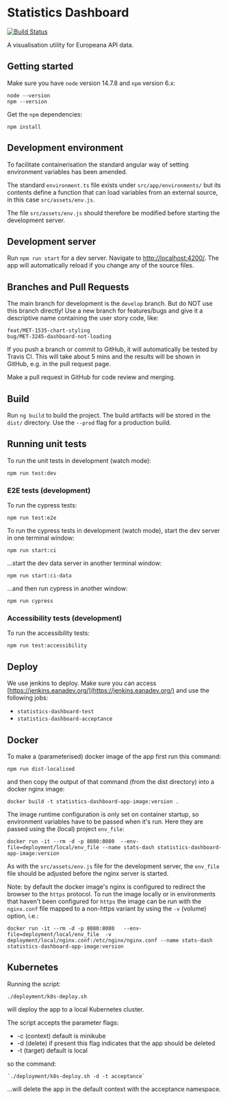 # Statistics Dashboard

[![Build Status](https://travis-ci.org/europeana/statistics-dashboard.svg?branch=develop)](https://travis-ci.org/europeana/statistics-dashboard)

A visualisation utility for Europeana API data.

## Getting started

Make sure you have `node` version 14.7.8 and `npm` version 6.x:

    node --version
    npm --version

Get the `npm` dependencies:

    npm install

## Development environment

To facilitate containerisation the standard angular way of setting environment variables has been amended.

The standard `environment.ts` file exists under `src/app/environments/` but its contents define a function that can load variables from an external source, in this case `src/assets/env.js`.

The file `src/assets/env.js` should therefore be modified before starting the development server.

## Development server

Run `npm run start` for a dev server. Navigate to [http://localhost:4200/](http://localhost:4200/). The app will automatically reload if you change any of the source files.

## Branches and Pull Requests

The main branch for development is the `develop` branch. But do NOT use this branch directly! Use a new branch for features/bugs and give it a descriptive name containing the user story code, like:

    feat/MET-1535-chart-styling
    bug/MET-3245-dashboard-not-loading

If you push a branch or commit to GitHub, it will automatically be tested by Travis CI. This will take about 5 mins and the results will be shown in GitHub, e.g. in the pull request page.

Make a pull request in GitHub for code review and merging.

## Build

Run `ng build` to build the project. The build artifacts will be stored in the `dist/` directory. Use the `--prod` flag for a production build.

## Running unit tests

To run the unit tests in development (watch mode):

    npm run test:dev


### E2E tests (development)

To run the cypress tests:

    npm run test:e2e


To run the cypress tests in development (watch mode), start the dev server in one terminal window:

    npm run start:ci

...start the dev data server in another terminal window:

    npm run start:ci-data

...and then run cypress in another window:

    npm run cypress

### Accessibility tests (development)

To run the accessibility tests:

    npm run test:accessibility

## Deploy

We use jenkins to deploy. Make sure you can access [https://jenkins.eanadev.org/](https://jenkins.eanadev.org/) and use the following jobs:

- `statistics-dashboard-test`
- `statistics-dashboard-acceptance`

## Docker

To make a (parameterised) docker image of the app first run this command:

`npm run dist-localised`

and then copy the output of that command (from the dist directory) into a docker nginx image:

`docker build -t statistics-dashboard-app-image:version .`

The image runtime configuration is only set on container startup, so environment variables have to be passed when it's run.  Here they are passed using the (local) project `env_file`:

`docker run -it --rm -d -p 8080:8080  --env-file=deployment/local/env_file --name stats-dash statistics-dashboard-app-image:version`

As with the `src/assets/env.js` file for the development server, the `env_file` file should be adjusted before the nginx server is started.

Note: by default the docker image's nginx is configured to redirect the browser to the `https` protocol.  To run the image locally or in environments that haven't been configured for `https` the image can be run with the `nginx.conf` file mapped to a non-https variant by using the `-v` (volume) option, i.e.:

`docker run -it --rm -d -p 8080:8080   --env-file=deployment/local/env_file  -v deployment/local/nginx.conf:/etc/nginx/nginx.conf --name stats-dash statistics-dashboard-app-image:version`

## Kubernetes

Running the script:

`./deployment/k8s-deploy.sh`

will deploy the app to a local Kubernetes cluster.

The script accepts the parameter flags:
- -c (context) default is minikube
- -d (delete) if present this flag indicates that the app should be deleted
- -t (target) default is local

so the command:

    `./deployment/k8s-deploy.sh -d -t acceptance`

...will delete the app in the default context with the acceptance namespace.
